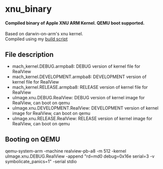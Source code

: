 # xnu_binary
#### Compiled binary of Apple XNU ARM Kernel. QEMU boot supported.

Based on darwin-on-arm's xnu kernel.<br>
Compiled using my [build script](https://gitee.com/pxesrv/xnu-buildscript)
## File description
+ mach_kernel.DEBUG.armpba8: DEBUG version of kernel file for RealView
+ mach_kernel.DEVELOPMENT.armpba8: DEVELOPMENT version of kernel file for RealView
+ mach_kernel.RELEASE.armpba8: RELEASE version of kernel file for RealView
+ uImage.xnu.DEBUG.RealView: DEBUG version of kernel image for RealView, can boot on qemu
+ uImage.xnu.DEVELOPMENT.RealView: DEVELOPMENT version of kernel image for RealView, can boot on qemu
+ uImage.xnu.RELEASE.RealView: RELEASE version of kernel image for RealView, can boot on qemu
## Booting on QEMU
qemu-system-arm -machine realview-pb-a8 -m 512 -kernel uImage.xnu.DEBUG.RealView -append "rd=md0 debug=0x16e serial=3 -v symbolicate_panics=1" -serial stdio

